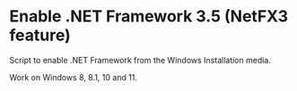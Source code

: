 # Enable .NET Framework 3.5 (NetFX3 feature)

Script to enable .NET Framework from the Windows Installation media.

Work on Windows 8, 8.1, 10 and 11.
